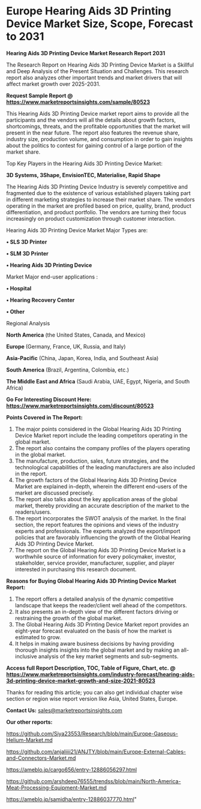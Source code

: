 # Europe Hearing Aids 3D Printing Device Market Size, Scope, Forecast to 2031

<strong>Hearing Aids 3D Printing Device Market Research Report 2031</strong>

The Research Report on Hearing Aids 3D Printing Device Market is a Skillful and Deep Analysis of the Present Situation and Challenges. This research report also analyzes other important trends and market drivers that will affect market growth over 2025-2031.

<strong>Request Sample Report @ <a href=https://www.marketreportsinsights.com/sample/80523>https://www.marketreportsinsights.com/sample/80523</a></strong>

This Hearing Aids 3D Printing Device market report aims to provide all the participants and the vendors will all the details about growth factors, shortcomings, threats, and the profitable opportunities that the market will present in the near future. The report also features the revenue share, industry size, production volume, and consumption in order to gain insights about the politics to contest for gaining control of a large portion of the market share.

Top Key Players in the Hearing Aids 3D Printing Device Market:

<strong>3D Systems, 3Shape, EnvisionTEC, Materialise, Rapid Shape</strong>

The Hearing Aids 3D Printing Device Industry is severely competitive and fragmented due to the existence of various established players taking part in different marketing strategies to increase their market share. The vendors operating in the market are profiled based on price, quality, brand, product differentiation, and product portfolio. The vendors are turning their focus increasingly on product customization through customer interaction.

Hearing Aids 3D Printing Device Market Major Types are:

<strong>• SLS 3D Printer

• SLM 3D Printer

• Hearing Aids 3D Printing Device</strong>

Market Major end-user applications :

<strong>• Hospital

• Hearing Recovery Center

• Other</strong>

Regional Analysis

</u><strong><b>North America</b></strong> (the United States, Canada, and Mexico)

<strong><b>Europe </b></strong>(Germany, France, UK, Russia, and Italy)

<strong><b>Asia-Pacific</b></strong> (China, Japan, Korea, India, and Southeast Asia)

<strong><b>South America</b></strong> (Brazil, Argentina, Colombia, etc.)

<strong><b>The Middle East and Africa</b></strong> (Saudi Arabia, UAE, Egypt, Nigeria, and South Africa)

<strong>Go For Interesting Discount Here: <a href=https://www.marketreportsinsights.com/discount/80523>https://www.marketreportsinsights.com/discount/80523</a></strong>

<strong>Points Covered in The Report:</strong>
<ol>
  <li>The major points considered in the Global Hearing Aids 3D Printing Device Market report include the leading competitors operating in the global market.</li>
  <li>The report also contains the company profiles of the players operating in the global market.</li>
  <li>The manufacture, production, sales, future strategies, and the technological capabilities of the leading manufacturers are also included in the report.</li>
  <li>The growth factors of the Global Hearing Aids 3D Printing Device Market are explained in-depth, wherein the different end-users of the market are discussed precisely.</li>
  <li>The report also talks about the key application areas of the global market, thereby providing an accurate description of the market to the readers/users.</li>
  <li>The report incorporates the SWOT analysis of the market. In the final section, the report features the opinions and views of the industry experts and professionals. The experts analyzed the export/import policies that are favorably influencing the growth of the Global Hearing Aids 3D Printing Device Market.</li>
  <li>The report on the Global Hearing Aids 3D Printing Device Market is a worthwhile source of information for every policymaker, investor, stakeholder, service provider, manufacturer, supplier, and player interested in purchasing this research document.</li>
</ol>
<strong>Reasons for Buying Global Hearing Aids 3D Printing Device Market Report:</strong>

<ol>
  <li>The report offers a detailed analysis of the dynamic competitive landscape that keeps the reader/client well ahead of the competitors.</li>
  <li>It also presents an in-depth view of the different factors driving or restraining the growth of the global market.</li>
  <li>The Global Hearing Aids 3D Printing Device Market report provides an eight-year forecast evaluated on the basis of how the market is estimated to grow.</li>
  <li>It helps in making aware business decisions by having providing thorough insights insights into the global market and by making an all-inclusive analysis of the key market segments and sub-segments.</li>
</ol>
<strong>Access full Report Description, TOC, Table of Figure, Chart, etc. @ <a href=https://www.marketreportsinsights.com/industry-forecast/hearing-aids-3d-printing-device-market-growth-and-size-2021-80523>https://www.marketreportsinsights.com/industry-forecast/hearing-aids-3d-printing-device-market-growth-and-size-2021-80523</a></strong>


Thanks for reading this article; you can also get individual chapter wise section or region wise report version like Asia, United States, Europe.

<strong>Contact Us:</strong>
sales@marketreportsinsights.com

<strong>Our other reports:</strong>

<a href=https://github.com/Siya23553/Research/blob/main/Europe-Gaseous-Helium-Market.md>https://github.com/Siya23553/Research/blob/main/Europe-Gaseous-Helium-Market.md</a>

<a href=https://github.com/anjaliiii21/ANJTY/blob/main/Europe-External-Cables-and-Connectors-Market.md>https://github.com/anjaliiii21/ANJTY/blob/main/Europe-External-Cables-and-Connectors-Market.md</a>

<a href=https://ameblo.jp/cargo656/entry-12886056297.html>https://ameblo.jp/cargo656/entry-12886056297.html</a>

<a href=https://github.com/arshdeep76555/trendss/blob/main/North-America-Meat-Processing-Equipment-Market.md>https://github.com/arshdeep76555/trendss/blob/main/North-America-Meat-Processing-Equipment-Market.md</a>

<a href=https://ameblo.jp/samidha/entry-12886037770.html>https://ameblo.jp/samidha/entry-12886037770.html</a>"
